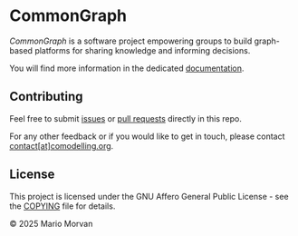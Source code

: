 # CommonGraph

*CommonGraph* is a software project empowering groups to build graph-based platforms for sharing knowledge and informing decisions.

You will find more information in the dedicated [documentation](https://docs.commongraph.org).


## Contributing


Feel free to submit [issues](https://github.com/comodelling/commongraph/) or [pull requests](https://github.com/comodelling/commongraph/pulls) directly in this repo.

For any other feedback or if you would like to get in touch, please contact [contact\[at\]comodelling.org](mailto:contact@comodelling.org).


## License

This project is licensed under the GNU Affero General Public License - see the [COPYING](COPYING) file for details.

© 2025 Mario Morvan
